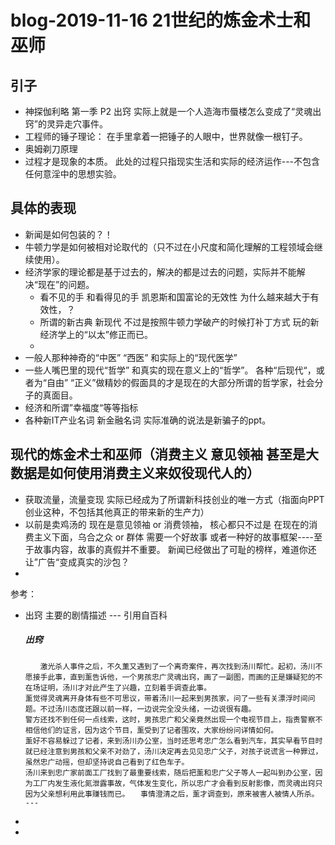 # blog-2019-11-16   21世纪的炼金术士和巫师
 
##  引子
+ 神探伽利略 第一季 P2 出窍   实际上就是一个人造海市蜃楼怎么变成了“灵魂出窍”的灵异走穴事件。
+  工程师的锤子理论： 在手里拿着一把锤子的人眼中，世界就像一根钉子。 
+  奥姆剃刀原理
+  过程才是现象的本质。 此处的过程只指现实生活和实际的经济运作---不包含任何意淫中的思想实验。

## 具体的表现 
+ 新闻是如何包装的？！
+ 牛顿力学是如何被相对论取代的（只不过在小尺度和简化理解的工程领域会继续使用）。
+ 经济学家的理论都是基于过去的，解决的都是过去的问题，实际并不能解决“现在”的问题。 
   + 看不见的手 和看得见的手 凯恩斯和国富论的无效性 为什么越来越大于有效性，？
   + 所谓的新古典 新现代 不过是按照牛顿力学破产的时候打补丁方式 玩的新经济学上的“以太”修正而已。
   +  
+ 一般人那种神奇的“中医” “西医” 和实际上的“现代医学”
+ 一些人嘴巴里的现代“哲学” 和真实的现在意义上的“哲学”。 各种“后现代“，或者为“自由” “正义”做精妙的假面具的才是现在的大部分所谓的哲学家，社会分子的真面目。
+  经济和所谓”幸福度“等等指标
+ 各种新IT产业名词 新金融名词 实际准确的说法是新骗子的ppt。

## 现代的炼金术士和巫师（消费主义 意见领袖 甚至是大数据是如何使用消费主义来奴役现代人的）
+ 获取流量，流量变现 实际已经成为了所谓新科技创业的唯一方式（指面向PPT创业这种，不包括其他真正的带来新的生产力）
+ 以前是卖鸡汤的 现在是意见领袖 or 消费领袖， 核心都只不过是 在现在的消费主义下面，乌合之众 or 群体 需要一个好故事 或者一种好的故事框架----至于故事内容，故事的真假并不重要。 新闻已经做出了可耻的榜样，难道你还让”广告“变成真实的沙包？
+ 


参考：
+   出窍 主要的剧情描述     --- 引用自百科
      #####   出窍
        　　激光杀人事件之后，不久薫又遇到了一个离奇案件，再次找到汤川帮忙。起初，汤川不愿接手此事，直到薰告诉他，一个男孩忠广灵魂出窍，画了一副图，而画的正是嫌疑犯的不在场证明，汤川才对此产生了兴趣，立刻着手调查此事。　　
        薰觉得灵魂离开身体有些不可思议，带着汤川一起来到男孩家，问了一些有关漂浮时间问题。不过汤川态度还跟以前一样，一边说完全没头绪，一边说很有趣。　　
        警方还找不到任何一点线索，这时，男孩忠广和父亲竟然出现一个电视节目上，指责警察不相信他们的证言，因为这个节目，薰受到了记者围攻，大家纷纷问详情如何。
        薰好不容易躲过了记者，来到汤川办公室，当时还思考忠广怎么看到汽车，其实早看节目时就已经注意到男孩和父亲不对劲了，汤川决定再去见见忠广父子，对孩子说谎言一种罪过，虽然忠广动摇，但却坚持说自己看到了红色车子。　　
        汤川来到忠广家前面工厂找到了最重要线索，随后把薰和忠广父子等人一起叫到办公室，因为工厂内发生液化氮泄露事故，气体发生变化，所以忠广才会看到反射影像，而灵魂出窍只因为父亲想利用此事赚钱而已。　　事情澄清之后，薰才调查到，原来被害人被情人所杀。
        ---

+  
+ 